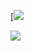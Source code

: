 [![](https://github-readme-stats.vercel.app/api?username=Maria232627&show_icons=true&theme=radical)

[![](https://github-readme-stats.vercel.app/api/top-langs/?username=Maria232627&layout=compact)](https://github.com/anuraghazra/github-readme-stats)
